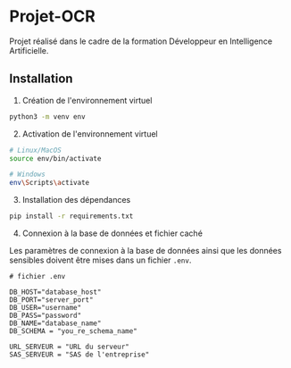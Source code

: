 # Projet-OCR
Projet réalisé dans le cadre de la formation Développeur en Intelligence Artificielle.


## Installation

1.  Création de l'environnement virtuel

```bash
python3 -m venv env
```

2. Activation de l'environnement virtuel

```bash
# Linux/MacOS
source env/bin/activate

# Windows
env\Scripts\activate
```

3. Installation des dépendances

```bash
pip install -r requirements.txt
```

4. Connexion à la base de données et fichier caché

Les paramètres de connexion à la base de données ainsi que les données sensibles doivent être mises dans un fichier ```.env```.

```
# fichier .env

DB_HOST="database_host"
DB_PORT="server_port"
DB_USER="username"
DB_PASS="password"
DB_NAME="database_name"
DB_SCHEMA = "you_re_schema_name"

URL_SERVEUR = "URL du serveur"
SAS_SERVEUR = "SAS de l'entreprise"